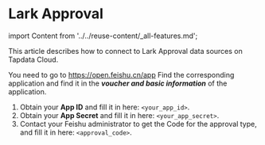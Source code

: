 # Lark Approval

import Content from '../../reuse-content/_all-features.md';

<Content />

This article describes how to connect to Lark Approval data sources on Tapdata Cloud.

You need to go to https://open.feishu.cn/app Find the corresponding application and find it in the ***voucher and basic information*** of the application.

1. Obtain your **App ID** and fill it in here: `<your_app_id>`.
2. Obtain your **App Secret** and fill it in here: `<your_app_secret>`.
3. Contact your Feishu administrator to get the Code for the approval type, and fill it in here: `<approval_code>`.